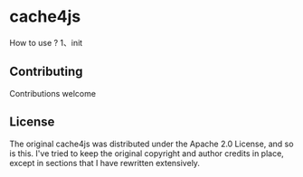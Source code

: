 # cache4js

How to use ?
1、init



## Contributing
Contributions welcome

## License
The original cache4js was distributed under the Apache 2.0 License, and so is this. I've tried to
keep the original copyright and author credits in place, except in sections that I have rewritten
extensively.
